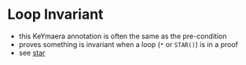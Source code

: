 Loop Invariant
=============
- this KeYmaera annotation is often the same as the pre-condition
- proves something is invariant when a loop (`*` or `STAR()`) is in a proof
- see [star](../pages/star.md)
